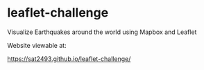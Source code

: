 # leaflet-challenge
Visualize Earthquakes around the world using Mapbox and Leaflet 

Website viewable at:

https://sat2493.github.io/leaflet-challenge/

